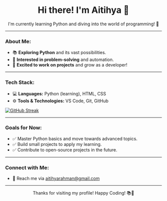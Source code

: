 <div align="center">
  <h1>Hi there! I'm Aitihya 👋</h1>
  <p>I'm currently learning Python and diving into the world of programming! 🤖</p>
</div>

---

### **About Me:**
- 📚 **Exploring Python** and its vast possibilities.
- 🧠 **Interested in problem-solving** and automation.
- 🌟 **Excited to work on projects** and grow as a developer!

---

### **Tech Stack:**
- 💻 **Languages:** Python (learning), HTML, CSS
- ⚙️ **Tools & Technologies:** VS Code, Git, GitHub

[![GitHub Streak](https://github-readme-streak-stats.herokuapp.com?user=AitihyaSenpai&theme=dark&date_format=j%20M%5B%20Y%5D)](https://git.io/streak-stats)


---

### **Goals for Now:**
- ✅ Master Python basics and move towards advanced topics.
- ✅ Build small projects to apply my learning.
- ✅ Contribute to open-source projects in the future.

---

### **Connect with Me:**
- 💌 Reach me via [aitihyarahman@gmail.com](mailto:aitihyarahman@gmail.com)

---

<div align="center">
  <p>Thanks for visiting my profile! Happy Coding! 📚🚀</p>
</div>
